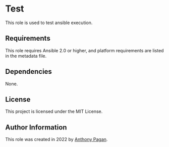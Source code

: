 Test
=========

This role is used to test ansible execution.

Requirements
------------

This role requires Ansible 2.0 or higher, and platform requirements are listed in the metadata file.

Dependencies
------------

None.

License
-------

This project is licensed under the MIT License.

Author Information
------------------

This role was created in 2022 by [Anthony Pagan](https://github.com/get-tony).
